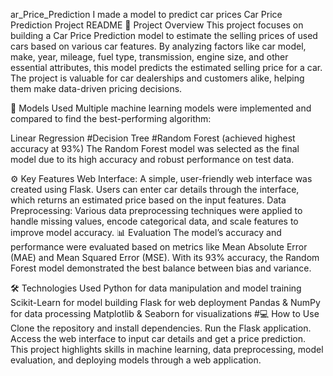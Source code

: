 ar_Price_Prediction
I made a model to predict car prices Car Price Prediction Project README 📌 Project Overview This project focuses on building a Car Price Prediction model to estimate the selling prices of used cars based on various car features. By analyzing factors like car model, make, year, mileage, fuel type, transmission, engine size, and other essential attributes, this model predicts the estimated selling price for a car. The project is valuable for car dealerships and customers alike, helping them make data-driven pricing decisions.

🚀 Models Used
Multiple machine learning models were implemented and compared to find the best-performing algorithm:

Linear Regression
#Decision Tree #Random Forest (achieved highest accuracy at 93%) The Random Forest model was selected as the final model due to its high accuracy and robust performance on test data.

⚙️ Key Features
Web Interface: A simple, user-friendly web interface was created using Flask. Users can enter car details through the interface, which returns an estimated price based on the input features. Data Preprocessing: Various data preprocessing techniques were applied to handle missing values, encode categorical data, and scale features to improve model accuracy. 📊 Evaluation The model’s accuracy and performance were evaluated based on metrics like Mean Absolute Error (MAE) and Mean Squared Error (MSE). With its 93% accuracy, the Random Forest model demonstrated the best balance between bias and variance.

🛠️ Technologies Used
Python for data manipulation and model training Scikit-Learn for model building Flask for web deployment Pandas & NumPy for data processing Matplotlib & Seaborn for visualizations #💻 How to Use Clone the repository and install dependencies. Run the Flask application. Access the web interface to input car details and get a price prediction. This project highlights skills in machine learning, data preprocessing, model evaluation, and deploying models through a web application.
